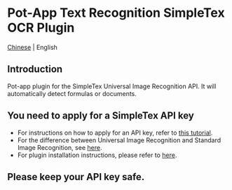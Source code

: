 # Pot-App Text Recognition SimpleTex OCR Plugin

[Chinese](README.md) | English

## Introduction

Pot-app plugin for the SimpleTex Universal Image Recognition API. It will automatically detect formulas or documents.

## You need to apply for a SimpleTex API key

* For instructions on how to apply for an API key, refer to [this tutorial](https://pot-app.com/docs/api/recognize/simple_latex.html).
* For the difference between Universal Image Recognition and Standard Image Recognition, see [here](https://simpletex.net/api_doc).
* For plugin installation instructions, please refer to [here](https://pot-app.com/docs/plugin.html).

## Please keep your API key safe.
